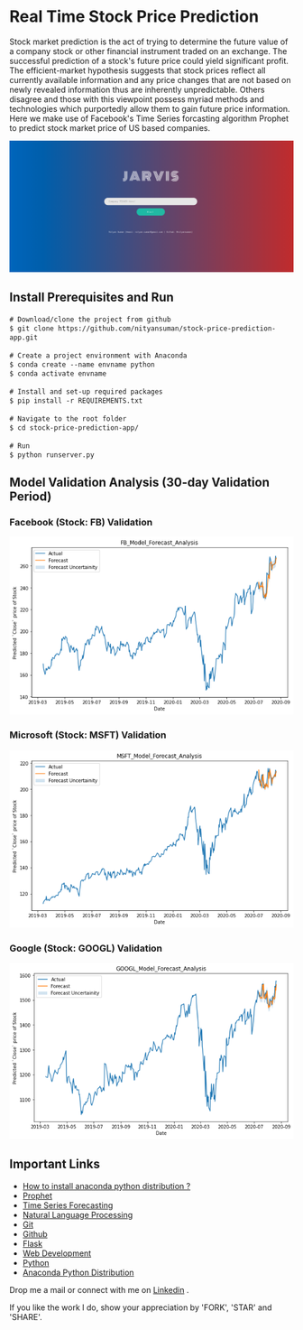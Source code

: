 # Real Time Stock Price Prediction

Stock market prediction is the act of trying to determine the future value of a company stock or other financial instrument traded on an exchange. The successful prediction of a stock's future price could yield significant profit. The efficient-market hypothesis suggests that stock prices reflect all currently available information and any price changes that are not based on newly revealed information thus are inherently unpredictable. Others disagree and those with this viewpoint possess myriad methods and technologies which purportedly allow them to gain future price information.
Here we make use of Facebook's Time Series forcasting algorithm Prophet to predict stock market price of US based companies.

![Header](src/static/images/header.png)


## Install Prerequisites and Run

```
# Download/clone the project from github
$ git clone https://github.com/nityansuman/stock-price-prediction-app.git

# Create a project environment with Anaconda
$ conda create --name envname python
$ conda activate envname

# Install and set-up required packages
$ pip install -r REQUIREMENTS.txt

# Navigate to the root folder
$ cd stock-price-prediction-app/

# Run
$ python runserver.py
```

## Model Validation Analysis (30-day Validation Period)

### Facebook (Stock: FB) Validation
![FB_validation](src/static/images/fb_forecast_30_day_validation.png)


### Microsoft (Stock: MSFT) Validation
![FB_validation](src/static/images/msft_forecast_30day_validation.png)

### Google (Stock: GOOGL) Validation
![FB_validation](src/static/images/googl_forecast_30day_validation.png)



## Important Links

* [How to install anaconda python distribution ?](https://docs.anaconda.com/anaconda/install/)
* [Prophet](https://facebook.github.io/prophet/)
* [Time Series Forecasting](https://machinelearningmastery.com/time-series-forecasting/)
* [Natural Language Processing](https://nltk.org/book/)
* [Git](https://git-scm.com/)
* [Github](https://github.com/)
* [Flask](http://flask.pocoo.org/)
* [Web Development](https://w3schoo.com/)
* [Python](https://python.org/)
* [Anaconda Python Distribution](https://conda.io)

Drop me a mail or connect with me on [Linkedin](https://linkedin.com/in/kumar-nityan-suman/) .

If you like the work I do, show your appreciation by 'FORK', 'STAR' and 'SHARE'.